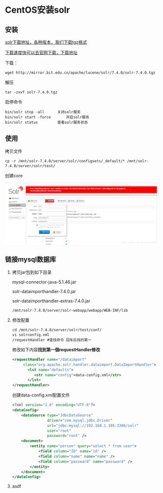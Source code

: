 # CentOS安装solr

## 安装

[solr下载地址，各种版本，我们下载tgz格式 ](http://archive.apache.org/dist/lucene/solr/)

[下载速度快可以去官网下载，下载地址](http://mirror.bit.edu.cn/apache/lucene/solr/7.4.0/solr-7.4.0.tgz)

下载：

```shell
wget http://mirror.bit.edu.cn/apache/lucene/solr/7.4.0/solr-7.4.0.tgz
```

解压

```shell
tar -zxvf solr-7.4.0.tgz
```

启停命令

```shell
bin/solr stop -all 		关闭solr服务
bin/solr start -force 		开启solr服务
bin/solr status			查看solr服务状态
```

## 使用

拷贝文件

```shell
cp -r /mnt/solr-7.4.0/server/solr/configsets/_default/* /mnt/solr-7.4.0/server/solr/test/
```

创建core

![](img\20180105170807961.png)

## 链接mysql数据库

1. 拷贝jar包到如下目录

   mysql-connector-java-5.1.46.jar

   solr-dataimporthandler-7.4.0.jar

   solr-dataimporthandler-extras-7.4.0.jar

   ```shell
   /mnt/solr-7.4.0/server/solr-webapp/webapp/WEB-INF/lib
   ```

   

2. 修改配置

   ```shell
   cd /mnt/solr-7.4.0/server/solr/test/conf/
   vi solrconfig.xml 
   /requestHandler #查找命令 回车后找的第一
   ```

   修改如下内容**找到第一個requestHandler修改**

   ```xml
   <requestHandler name="/dataimport"
        class="org.apache.solr.handler.dataimport.DataImportHandler"> 
          <lst name="defaults"> 
             <str name="config">data-config.xml</str> 
          </lst> 
   </requestHandler>
   ```

   创建data-config.xml配置文件

   ```xml
   <?xml version="1.0" encoding="UTF-8"?>
   <dataConfig>
       <dataSource type="JdbcDataSource"
                   driver="com.mysql.jdbc.Driver"
                   url="jdbc:mysql://192.168.1.105:3306/solr"
                   user="root"
                   password="root" />
       <document>
           <entity name="person" query="select * from user">
               <field column="ID" name="id" />
               <field column="name" name="name" />
               <field column="passward" name="passward" />
           </entity>
       </document>
   </dataConfig>
   ```

   

3. asdf

